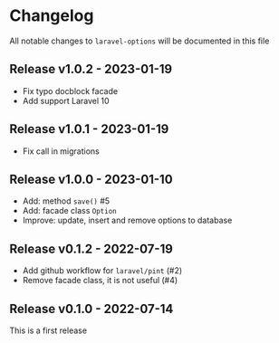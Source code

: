 # Changelog

All notable changes to `laravel-options` will be documented in this file

## Release v1.0.2 - 2023-01-19

- Fix typo docblock facade
- Add support Laravel 10

## Release v1.0.1 - 2023-01-19

- Fix call in migrations

## Release v1.0.0 - 2023-01-10

- Add: method `save()` #5
- Add: facade class `Option`
- Improve: update, insert and remove options to database

## Release v0.1.2 - 2022-07-19

- Add github workflow for `laravel/pint` (#2)
- Remove facade class, it is not useful (#4)

## Release v0.1.0 - 2022-07-14

This is a first release
